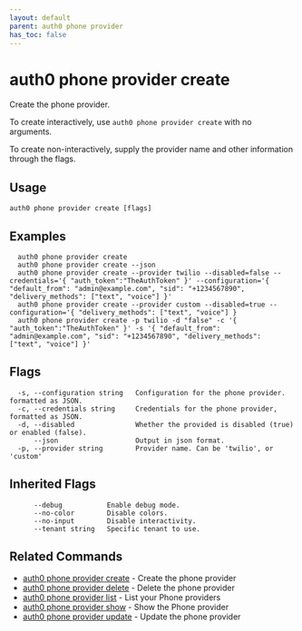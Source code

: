 ```yaml
---
layout: default
parent: auth0 phone provider
has_toc: false
---
```

# auth0 phone provider create

Create the phone provider.

To create interactively, use `auth0 phone provider create` with no arguments.

To create non-interactively, supply the provider name and other information through the flags.

## Usage
```
auth0 phone provider create [flags]
```

## Examples

```
  auth0 phone provider create
  auth0 phone provider create --json
  auth0 phone provider create --provider twilio --disabled=false --credentials='{ "auth_token":"TheAuthToken" }' --configuration='{ "default_from": "admin@example.com", "sid": "+1234567890", "delivery_methods": ["text", "voice"] }'
  auth0 phone provider create --provider custom --disabled=true --configuration='{ "delivery_methods": ["text", "voice"] }
  auth0 phone provider create -p twilio -d "false" -c '{ "auth_token":"TheAuthToken" }' -s '{ "default_from": "admin@example.com", "sid": "+1234567890", "delivery_methods": ["text", "voice"] }'  
```


## Flags

```
  -s, --configuration string   Configuration for the phone provider. formatted as JSON.
  -c, --credentials string     Credentials for the phone provider, formatted as JSON.
  -d, --disabled               Whether the provided is disabled (true) or enabled (false).
      --json                   Output in json format.
  -p, --provider string        Provider name. Can be 'twilio', or 'custom'
```


## Inherited Flags

```
      --debug           Enable debug mode.
      --no-color        Disable colors.
      --no-input        Disable interactivity.
      --tenant string   Specific tenant to use.
```


## Related Commands

- [auth0 phone provider create](auth0_phone_provider_create.md) - Create the phone provider
- [auth0 phone provider delete](auth0_phone_provider_delete.md) - Delete the phone provider
- [auth0 phone provider list](auth0_phone_provider_list.md) - List your Phone providers
- [auth0 phone provider show](auth0_phone_provider_show.md) - Show the Phone provider
- [auth0 phone provider update](auth0_phone_provider_update.md) - Update the phone provider


